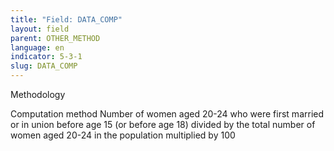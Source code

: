 ```yaml
---
title: "Field: DATA_COMP"
layout: field
parent: OTHER_METHOD
language: en
indicator: 5-3-1
slug: DATA_COMP
---
```

Methodology

Computation method
Number of women aged 20-24 who were first married or in union before age 15 (or before age 18) divided by the total number of women aged 20-24 in the population multiplied by 100